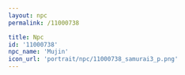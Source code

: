 ```yaml
---
layout: npc
permalink: /11000738

title: Npc
id: '11000738'
npc_name: 'Mujin'
icon_url: 'portrait/npc/11000738_samurai3_p.png'
---
```

